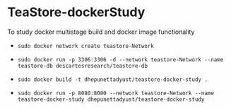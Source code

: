 # TeaStore-dockerStudy
To study docker multistage build and docker image functionality

 - `sudo docker network create teastore-Network`
 - `sudo docker run -p 3306:3306 -d --network teastore-Network --name teastore-db descartesresearch/teastore-db`





 - `sudo docker build -t dhepunettadyust/teastore-docker-study .`
 - `sudo docker run -p 8080:8080 --network teastore-Network --name teastore-docker-study dhepunettadyust/teastore-docker-study`
